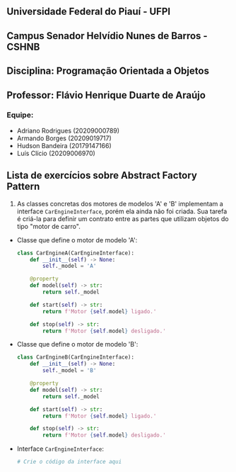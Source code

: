 ## Universidade Federal do Piauí - UFPI

## Campus Senador Helvídio Nunes de Barros - CSHNB

## Disciplina: Programação Orientada a Objetos

## Professor: Flávio Henrique Duarte de Araújo

### Equipe:

- Adriano Rodrigues (20209000789)
- Armando Borges (20209019717)
- Hudson Bandeira (20179147166)
- Luís Clício (20209006970)

## Lista de exercícios sobre **Abstract Factory Pattern**

1. As classes concretas dos motores de modelos 'A' e 'B' implementam a interface
   `CarEngineInterface`, porém ela ainda não foi criada. Sua tarefa é criá-la para
   definir um contrato entre as partes que utilizam objetos do tipo "motor de carro".

- Classe que define o motor de modelo 'A':

  ```python
  class CarEngineA(CarEngineInterface):
      def __init__(self) -> None:
          self._model = 'A'

      @property
      def model(self) -> str:
          return self._model

      def start(self) -> str:
          return f'Motor {self.model} ligado.'

      def stop(self) -> str:
          return f'Motor {self.model} desligado.'
  ```

- Classe que define o motor de modelo 'B':

  ```python
  class CarEngineB(CarEngineInterface):
      def __init__(self) -> None:
          self._model = 'B'

      @property
      def model(self) -> str:
          return self._model

      def start(self) -> str:
          return f'Motor {self.model} ligado.'

      def stop(self) -> str:
          return f'Motor {self.model} desligado.'
  ```

- Interface `CarEngineInterface`:

  ```python
  # Crie o código da interface aqui
  ```
